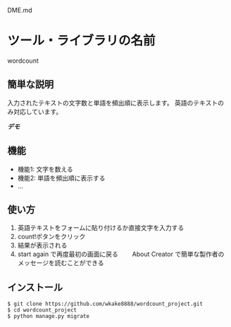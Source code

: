 DME.md
# ツール・ライブラリの名前

wordcount

## 簡単な説明

入力されたテキストの文字数と単語を頻出順に表示します。
英語のテキストのみ対応しています。

***デモ***



## 機能

- 機能1: 文字を数える
- 機能2: 単語を頻出順に表示する
- ...

## 使い方

1. 英語テキストをフォームに貼り付けるか直接文字を入力する
2. count!ボタンをクリック
3. 結果が表示される
4. start again で再度最初の画面に戻る
　　About Creator で簡単な製作者のメッセージを読むことができる

## インストール

```
$ git clone https://github.com/wkake8888/wordcount_project.git
$ cd wordcount_project
$ python manage.py migrate


